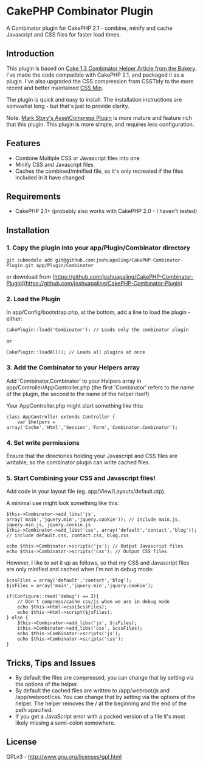 # CakePHP Combinator Plugin #

A Combinator plugin for CakePHP 2.1 - combine, minify and cache Javascript and CSS files for faster load times.

## Introduction ##


This plugin is based on [Cake 1.3 Combinator Helper Article from the Bakery](http://bakery.cakephp.org/articles/st3ph/2010/09/10/combinator-compress-and-combine-your-js-and-css-files). I've made the code compatible with CakePHP 2.1, and packaged it as a plugin. I've also upgraded the CSS compression from CSSTidy to the more recent and better maintained [CSS Min](http://code.google.com/p/cssmin/).

The plugin is quick and easy to install. The installation instructions are somewhat long - but that's just to provide clarity.

Note: [Mark Story's AssetCompress Plugin](https://github.com/markstory/asset_compress) is more mature and feature rich that this plugin. This plugin is more simple, and requires less configuration.

## Features ##

* Combine Multiple CSS or Javascript files into one
* Minify CSS and Javascript files
* Caches the combined/minified file, so it's only recreated if the files included in it have changed

## Requirements ##

* CakePHP 2.1+ (probably also works with CakePHP 2.0 - I haven't tested)

## Installation ##

### 1. Copy the plugin into your app/Plugin/Combinator directory ###

    git submodule add git@github.com:joshuapaling/CakePHP-Combinator-Plugin.git app/Plugin/Combinator

or download from [https://github.com/joshuapaling/CakePHP-Combinator-Plugin](https://github.com/joshuapaling/CakePHP-Combinator-Plugin)
	
### 2. Load the Plugin ###

In app/Config/bootstrap.php, at the bottom, add a line to load the plugin - either:
	
	CakePlugin::load('Combinator'); // Loads only the combinator plugin

or
	
	CakePlugin::loadAll(); // Loads all plugins at once
	
### 3. Add the Combinator to your Helpers array ###

Add 'Combinator.Combinator' to your Helpers array in app/Controller/AppController.php (the first 'Combinator' refers to the name of the plugin, the second to the name of the helper itself)
	
Your AppController.php might start something like this:
	
	class AppController extends Controller {
		var $helpers = array('Cache','Html','Session','Form','Combinator.Combinator');
		
### 4. Set write permissions ###

Ensure that the directories holding your Javascript and CSS files are writable, so the combinator plugin can write cached files.

### 5. Start Combining your CSS and Javascript files! ###

Add code in your layout file (eg. app/View/Layouts/default.ctp).

A minimal use might look something like this:

	$this->Combinator->add_libs('js', array('main','jquery.min','jquery.cookie')); // include main.js, jquery.min.js, jquery.cookie.js
	$this->Combinator->add_libs('css', array('default','contact','blog')); // include default.css, contact.css, blog.css
	
	echo $this->Combinator->scripts('js'); // Output Javascript files
	echo $this->Combinator->scripts('css'); // Output CSS files
	
However, I like to set it up as follows, so that my CSS and Javascript files are only minified and cached when I'm not in debug mode:

	$cssFiles = array('default','contact','blog');
	$jsFiles = array('main','jquery.min','jquery.cookie');

	if(Configure::read('debug') == 2){ 
		// Don't compress/cache css/js when we are in debug mode
		echo $this->Html->css($cssFiles);
		echo $this->Html->script($jsFiles);
	} else {
		$this->Combinator->add_libs('js', $jsFiles);
		$this->Combinator->add_libs('css', $cssFiles);
		echo $this->Combinator->scripts('js');
		echo $this->Combinator->scripts('css');
	}
	
## Tricks, Tips and Issues ##

* By default the files are compressed, you can change that by setting via the options of the helper.
* By default the cached files are written to /app/webroot/js and /app/webroot/css. You can change that by setting via the options of the helper. The helper removes the / at the beginning and the end of the path specified.
* If you get a JavaScript error with a packed version of a file it's most likely missing a semi-colon somewhere.

## License ##

GPLv3 - http://www.gnu.org/licenses/gpl.html
